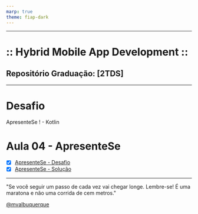 ```yaml
---
marp: true
theme: fiap-dark
---
```

<!-- _class: logo -->

---
# :: Hybrid Mobile App Development ::
## Repositório Graduação: [2TDS] 

---
<!-- _class: title -->
# Desafio
ApresenteSe ! - Kotlin


# Aula 04 - ApresenteSe  

- [X] [ApresenteSe  - Desafio](/04_Quarta_Feira_16_08_2023/03_ApresenteSe/ApresenteSe.pdf)
- [X] [ApresenteSe  - Solução](/04_Quarta_Feira_16_08_2023/03_ApresenteSe/ApresenteSeSolucao.pdf)

---

"Se você seguir um passo de cada vez vai chegar longe. Lembre-se! É uma maratona e não uma corrida de cem metros."

[@mvalbuquerque](http://www.linkedin.com/in/mvalbuquerque)